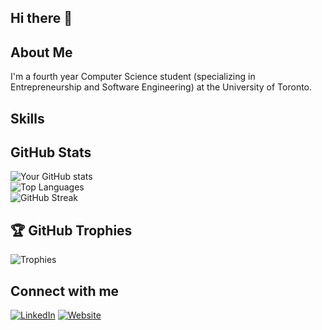## Hi there 👋

## About Me
I'm a fourth year Computer Science student (specializing in Entrepreneurship and Software Engineering) at the University of Toronto.

## Skills

## GitHub Stats
![Your GitHub stats](https://github-readme-stats.vercel.app/api?username=Yatin-Malhotra&show_icons=true&theme=radical) <br>
![Top Languages](https://github-readme-stats.vercel.app/api/top-langs/?username=Yatin-Malhotra&layout=compact&theme=radical) <br>
![GitHub Streak](https://github-readme-streak-stats.herokuapp.com/?user=Yatin-Malhotra&theme=radical) <br>

## 🏆 GitHub Trophies
![Trophies](https://github-profile-trophy.vercel.app/?username=Yatin-Malhotra&theme=radical)

## Connect with me
[![LinkedIn](https://img.shields.io/badge/-LinkedIn-blue)](https://www.linkedin.com/in/malhotra-yatin/)
[![Website](https://img.shields.io/badge/-Website-green)](https://yatinmalhotra.netlify.app)

<!--
**Yatin-Malhotra/Yatin-Malhotra** is a ✨ _special_ ✨ repository because its `README.md` (this file) appears on your GitHub profile.

Here are some ideas to get you started:

- 🔭 I’m currently working on ...
- 🌱 I’m currently learning ...
- 👯 I’m looking to collaborate on ...
- 🤔 I’m looking for help with ...
- 💬 Ask me about ...
- 📫 How to reach me: ...
- 😄 Pronouns: ...
- ⚡ Fun fact: ...
-->
